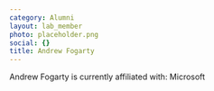 ```yaml
---
category: Alumni
layout: lab_member
photo: placeholder.png
social: {}
title: Andrew Fogarty
---
```


Andrew Fogarty is currently affiliated with: Microsoft
